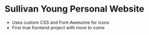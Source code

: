 # Sullivan Young Personal Website

- Uses custom CSS and Font-Awesome for icons
- First true frontend project with more to come
